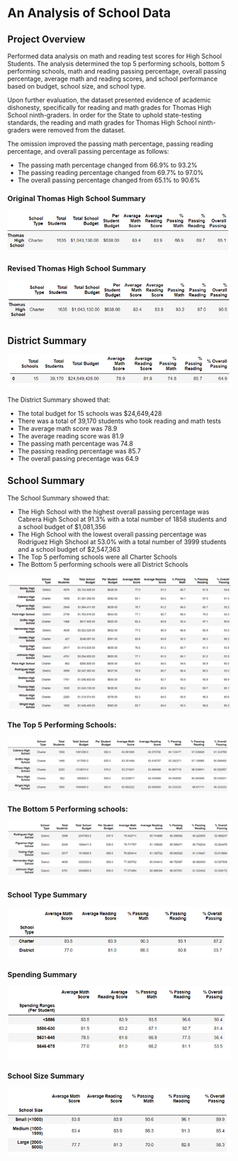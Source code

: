 # An Analysis of School Data

## Project Overview
Performed data analysis on math and reading test scores for High School Students.  The analysis determined the top 5 performing schools, bottom 5 performing schools, math and reading passing percentage, overall passing percentage, average math and reading scores, and school performance based on budget, school size, and school type.

Upon further evaluation, the dataset presented evidence of academic dishonesty, specifically for reading and math grades for Thomas High School ninth-graders. In order for the State to uphold state-testing standards, the reading and math grades for Thomas High School ninth-graders were removed from the dataset.

The omission improved the passing math percentage, passing reading percentage, and overall passing percentage as follows:
- The passing math percentage changed from 66.9% to 93.2%
- The passing reading percentage changed from 69.7% to 97.0%
- The overall passing percentage changed from 65.1% to 90.6%

### Original Thomas High School Summary
![Thomas_High_School_Summary](https://github.com/frlinh/school-district-analysis/blob/5aa8156513c9756bac3106ed4d40fda3309aac20/Resources/Thomas%20High%20School%20Summary.png)

### Revised Thomas High School Summary
![Thomas_High_School_Summary_Cleaned](https://github.com/frlinh/school-district-analysis/blob/5aa8156513c9756bac3106ed4d40fda3309aac20/Resources/Thomas%20High%20School%20Summary%20Cleaned.png)

## District Summary
![District_Summary](https://github.com/frlinh/school-district-analysis/blob/2083ee5c4a07af44354ed6824657cf9704b61427/Resources/District%20Summary.png)

The District Summary showed that:
- The total budget for 15 schools was $24,649,428
- There was a total of 39,170 students who took reading and math tests
- The average math score was 78.9
- The average reading score was 81.9
- The passing math percentage was 74.8
- The passing reading percentage was 85.7
- The overall passing precentage was 64.9

## School Summary
The School Summary showed that:
- The High School with the highest overall passing percentage was Cabrera High School at 91.3% with a total number of 1858 students and a school budget of $1,081,356
- The High School with the lowest overall passing percentage was Rodriguez High Shchool at 53.0% with a total number of 3999 students and a school budget of $2,547,363
- The Top 5 perfoming schools were all Charter Schools
- The Bottom 5 performing schools were all District Schools
 
![School_Summary](https://github.com/frlinh/school-district-analysis/blob/5aa8156513c9756bac3106ed4d40fda3309aac20/Resources/School_Summary.png)

### The Top 5 Performing Schools:
![Top_Schools](https://github.com/frlinh/school-district-analysis/blob/5aa8156513c9756bac3106ed4d40fda3309aac20/Resources/Top%20Schools.png)

### The Bottom 5 Performing schools:
![Bottom_Schools](https://github.com/frlinh/school-district-analysis/blob/5aa8156513c9756bac3106ed4d40fda3309aac20/Resources/Bottom%20Schools.png)

### School Type Summary
![School_Type](https://github.com/frlinh/school-district-analysis/blob/22517621b72f92ffbb217a0248ba7b6e033f91fe/Resources/School_Type_Summary.png)

### Spending Summary
![Spending_Summary](https://github.com/frlinh/school-district-analysis/blob/22517621b72f92ffbb217a0248ba7b6e033f91fe/Resources/Spending_Sumary.png)

### School Size Summary
![School_Size](https://github.com/frlinh/school-district-analysis/blob/22517621b72f92ffbb217a0248ba7b6e033f91fe/Resources/School_Size_Summary.png)
